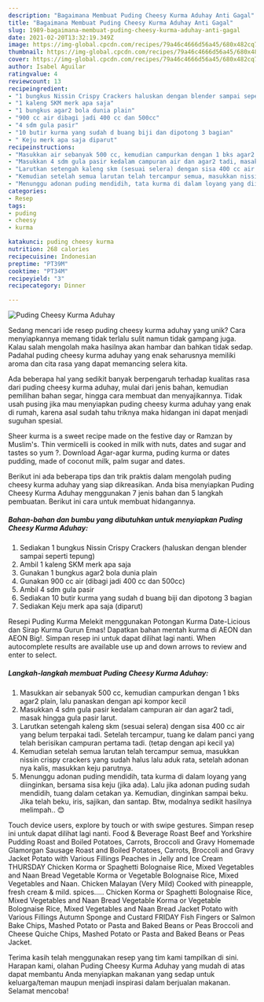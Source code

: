 ```yaml
---
description: "Bagaimana Membuat Puding Cheesy Kurma Aduhay Anti Gagal"
title: "Bagaimana Membuat Puding Cheesy Kurma Aduhay Anti Gagal"
slug: 1989-bagaimana-membuat-puding-cheesy-kurma-aduhay-anti-gagal
date: 2021-02-20T13:32:19.349Z
image: https://img-global.cpcdn.com/recipes/79a46c4666d56a45/680x482cq70/puding-cheesy-kurma-aduhay-foto-resep-utama.jpg
thumbnail: https://img-global.cpcdn.com/recipes/79a46c4666d56a45/680x482cq70/puding-cheesy-kurma-aduhay-foto-resep-utama.jpg
cover: https://img-global.cpcdn.com/recipes/79a46c4666d56a45/680x482cq70/puding-cheesy-kurma-aduhay-foto-resep-utama.jpg
author: Isabel Aguilar
ratingvalue: 4
reviewcount: 13
recipeingredient:
- "1 bungkus Nissin Crispy Crackers haluskan dengan blender sampai seperti tepung"
- "1 kaleng SKM merk apa saja"
- "1 bungkus agar2 bola dunia plain"
- "900 cc air dibagi jadi 400 cc dan 500cc"
- "4 sdm gula pasir"
- "10 butir kurma yang sudah d buang biji dan dipotong 3 bagian"
- " Keju merk apa saja diparut"
recipeinstructions:
- "Masukkan air sebanyak 500 cc, kemudian campurkan dengan 1 bks agar2 plain, lalu panaskan dengan api kompor kecil"
- "Masukkan 4 sdm gula pasir kedalam campuran air dan agar2 tadi, masak hingga gula pasir larut."
- "Larutkan setengah kaleng skm (sesuai selera) dengan sisa 400 cc air yang belum terpakai tadi. Setelah tercampur, tuang ke dalam panci yang telah berisikan campuran pertama tadi. (tetap dengan api kecil ya)"
- "Kemudian setelah semua larutan telah tercampur semua, masukkan nissin crispy crackers yang sudah halus lalu aduk rata, setelah adonan nya kalis, masukkan keju parutnya."
- "Menunggu adonan puding mendidih, tata kurma di dalam loyang yang diinginkan, bersama sisa keju (jika ada). Lalu jika adonan puding sudah mendidih, tuang dalam cetakan ya. Kemudian, dinginkan sampai beku. Jika telah beku, iris, sajikan, dan santap. Btw, modalnya sedikit hasilnya melimpah.. 😊"
categories:
- Resep
tags:
- puding
- cheesy
- kurma

katakunci: puding cheesy kurma 
nutrition: 268 calories
recipecuisine: Indonesian
preptime: "PT39M"
cooktime: "PT34M"
recipeyield: "3"
recipecategory: Dinner

---
```



![Puding Cheesy Kurma Aduhay](https://img-global.cpcdn.com/recipes/79a46c4666d56a45/680x482cq70/puding-cheesy-kurma-aduhay-foto-resep-utama.jpg)

Sedang mencari ide resep puding cheesy kurma aduhay yang unik? Cara menyiapkannya memang tidak terlalu sulit namun tidak gampang juga. Kalau salah mengolah maka hasilnya akan hambar dan bahkan tidak sedap. Padahal puding cheesy kurma aduhay yang enak seharusnya memiliki aroma dan cita rasa yang dapat memancing selera kita.

Ada beberapa hal yang sedikit banyak berpengaruh terhadap kualitas rasa dari puding cheesy kurma aduhay, mulai dari jenis bahan, kemudian pemilihan bahan segar, hingga cara membuat dan menyajikannya. Tidak usah pusing jika mau menyiapkan puding cheesy kurma aduhay yang enak di rumah, karena asal sudah tahu triknya maka hidangan ini dapat menjadi suguhan spesial.

Sheer kurma is a sweet recipe made on the festive day or Ramzan by Muslim&#39;s. Thin vermicelli is cooked in milk with nuts, dates and sugar and tastes so yum ?. Download Agar-agar kurma, puding kurma or dates pudding, made of coconut milk, palm sugar and dates.


Berikut ini ada beberapa tips dan trik praktis dalam mengolah puding cheesy kurma aduhay yang siap dikreasikan. Anda bisa menyiapkan Puding Cheesy Kurma Aduhay menggunakan 7 jenis bahan dan 5 langkah pembuatan. Berikut ini cara untuk membuat hidangannya.

<!--inarticleads1-->

##### Bahan-bahan dan bumbu yang dibutuhkan untuk menyiapkan Puding Cheesy Kurma Aduhay:

1. Sediakan 1 bungkus Nissin Crispy Crackers (haluskan dengan blender sampai seperti tepung)
1. Ambil 1 kaleng SKM merk apa saja
1. Gunakan 1 bungkus agar2 bola dunia plain
1. Gunakan 900 cc air (dibagi jadi 400 cc dan 500cc)
1. Ambil 4 sdm gula pasir
1. Sediakan 10 butir kurma yang sudah d buang biji dan dipotong 3 bagian
1. Sediakan  Keju merk apa saja (diparut)


Resepi Puding Kurma Melekit menggunakan Potongan Kurma Date-Licious dan Sirap Kurma Gurun Emas! Dapatkan bahan mentah kurma di AEON dan AEON Big!. Simpan resep ini untuk dapat dilihat lagi nanti. When autocomplete results are available use up and down arrows to review and enter to select. 

<!--inarticleads2-->

##### Langkah-langkah membuat Puding Cheesy Kurma Aduhay:

1. Masukkan air sebanyak 500 cc, kemudian campurkan dengan 1 bks agar2 plain, lalu panaskan dengan api kompor kecil
1. Masukkan 4 sdm gula pasir kedalam campuran air dan agar2 tadi, masak hingga gula pasir larut.
1. Larutkan setengah kaleng skm (sesuai selera) dengan sisa 400 cc air yang belum terpakai tadi. Setelah tercampur, tuang ke dalam panci yang telah berisikan campuran pertama tadi. (tetap dengan api kecil ya)
1. Kemudian setelah semua larutan telah tercampur semua, masukkan nissin crispy crackers yang sudah halus lalu aduk rata, setelah adonan nya kalis, masukkan keju parutnya.
1. Menunggu adonan puding mendidih, tata kurma di dalam loyang yang diinginkan, bersama sisa keju (jika ada). Lalu jika adonan puding sudah mendidih, tuang dalam cetakan ya. Kemudian, dinginkan sampai beku. Jika telah beku, iris, sajikan, dan santap. Btw, modalnya sedikit hasilnya melimpah.. 😊


Touch device users, explore by touch or with swipe gestures. Simpan resep ini untuk dapat dilihat lagi nanti. Food &amp; Beverage Roast Beef and Yorkshire Pudding Roast and Boiled Potatoes, Carrots, Broccoli and Gravy Homemade Glamorgan Sausage Roast and Boiled Potatoes, Carrots, Broccoli and Gravy Jacket Potato with Various Fillings Peaches in Jelly and Ice Cream THURSDAY Chicken Korma or Spaghetti Bolognaise Rice, Mixed Vegetables and Naan Bread Vegetable Korma or Vegetable Bolognaise Rice, Mixed Vegetables and Naan. Chicken Malayan (Very Mild) Cooked with pineapple, fresh cream &amp; mild. spices.…. Chicken Korma or Spaghetti Bolognaise Rice, Mixed Vegetables and Naan Bread Vegetable Korma or Vegetable Bolognaise Rice, Mixed Vegetables and Naan Bread Jacket Potato with Various Fillings Autumn Sponge and Custard FRIDAY Fish Fingers or Salmon Bake Chips, Mashed Potato or Pasta and Baked Beans or Peas Broccoli and Cheese Quiche Chips, Mashed Potato or Pasta and Baked Beans or Peas Jacket. 

Terima kasih telah menggunakan resep yang tim kami tampilkan di sini. Harapan kami, olahan Puding Cheesy Kurma Aduhay yang mudah di atas dapat membantu Anda menyiapkan makanan yang sedap untuk keluarga/teman maupun menjadi inspirasi dalam berjualan makanan. Selamat mencoba!
